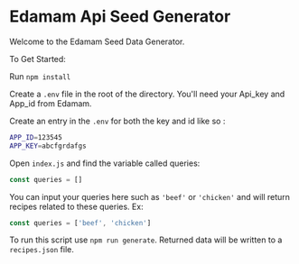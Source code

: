 # Edamam Api Seed Generator

Welcome to the Edamam Seed Data Generator.

To Get Started:

Run `npm install`

Create a `.env` file in the root of the directory.
You'll need your Api_key and App_id from Edamam.

Create an entry in the `.env` for both the key and id like so :

```sh
APP_ID=123545
APP_KEY=abcfgrdafgs
```

Open `index.js` and find the variable called queries:

```js
const queries = []
```

You can input your queries here such as `'beef'` or `'chicken'` and will return recipes related to these queries. Ex:

```js
const queries = ['beef', 'chicken']
```

To run this script use `npm run generate`. Returned data will be written to a `recipes.json` file.
